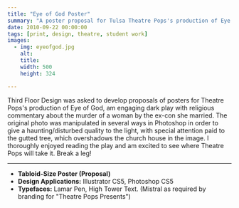 ```yaml
---
title: "Eye of God Poster"
summary: "A poster proposal for Tulsa Theatre Pops's production of Eye of God."
date: 2010-09-22 00:00:00
tags: [print, design, theatre, student work]
images:
  - img: eyeofgod.jpg
    alt: 
    title: 
    width: 500
    height: 324

---
```


<p>Third Floor Design was asked to develop proposals of posters for Theatre Pops's production of Eye of God, am engaging dark play with religious commentary about the murder of a woman by the ex-con she married. The original photo was manipulated in several ways in Photoshop in order to give a haunting/disturbed quality to the light, with special attention paid to the gutted tree, which overshadows the church house in the image. I thoroughly enjoyed reading the play and am excited to see where Theatre Pops will take it. Break a leg!</p>

---

<ul><li><strong>Tabloid-Size Poster (Proposal)</strong></li><li><strong>Design Applications:</strong> Illustrator CS5, Photoshop CS5</li><li><strong>Typefaces:</strong> Lamar Pen, High Tower Text. (Mistral as required by branding for "Theatre Pops Presents")</li></ul>
